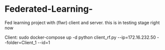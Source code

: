 # Federated-Learning-
Fed learning project with (flwr) client and server.
this is in testing stage right now


Client:
sudo docker-compose up -d 
python client_rf.py --ip=172.16.232.50 --folder=Client_1 --id=1